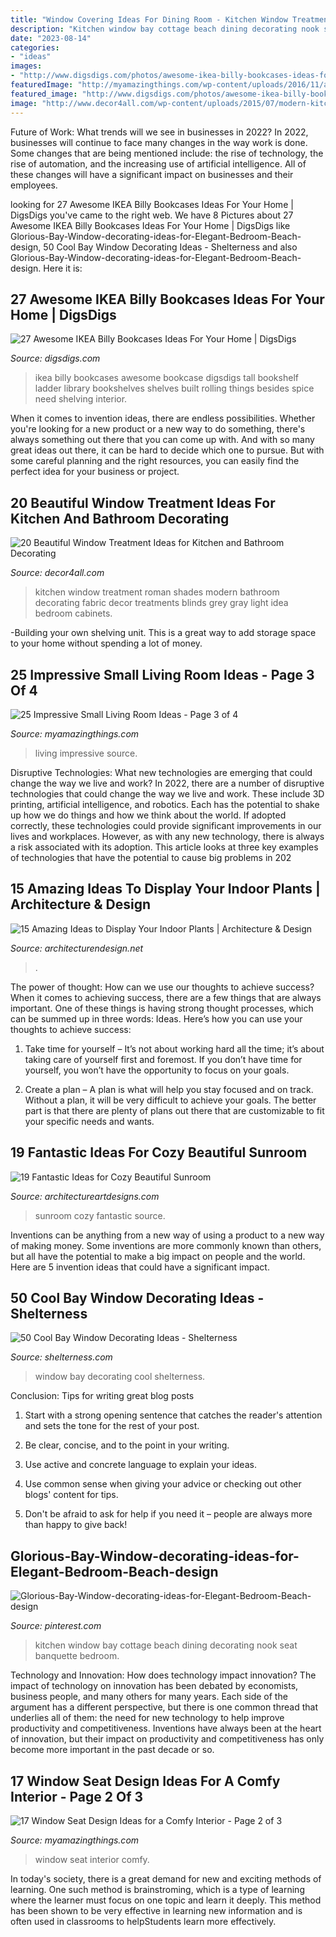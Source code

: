 ```yaml
---
title: "Window Covering Ideas For Dining Room - Kitchen Window Treatment Roman Shades Modern Bathroom Decorating Fabric Decor Treatments Blinds Grey Gray Light Idea Bedroom Cabinets"
description: "Kitchen window bay cottage beach dining decorating nook seat banquette bedroom"
date: "2023-08-14"
categories:
- "ideas"
images:
- "http://www.digsdigs.com/photos/awesome-ikea-billy-bookcases-ideas-for-your-home-home-6.jpg"
featuredImage: "http://myamazingthings.com/wp-content/uploads/2016/11/a2b2125d5e1886c267d8fa258c7d6918.jpg"
featured_image: "http://www.digsdigs.com/photos/awesome-ikea-billy-bookcases-ideas-for-your-home-home-6.jpg"
image: "http://www.decor4all.com/wp-content/uploads/2015/07/modern-kitchen-decor-roman-shades-window-treatment-ideas-7.jpg"
---
```



Future of Work: What trends will we see in businesses in 2022?
In 2022, businesses will continue to face many changes in the way work is done. Some changes that are being mentioned include: the rise of technology, the rise of automation, and the increasing use of artificial intelligence. All of these changes will have a significant impact on businesses and their employees.

	

		
looking for 27 Awesome IKEA Billy Bookcases Ideas For Your Home | DigsDigs you've came to the right web. We have 8 Pictures about 27 Awesome IKEA Billy Bookcases Ideas For Your Home | DigsDigs like Glorious-Bay-Window-decorating-ideas-for-Elegant-Bedroom-Beach-design, 50 Cool Bay Window Decorating Ideas - Shelterness and also Glorious-Bay-Window-decorating-ideas-for-Elegant-Bedroom-Beach-design. Here it is:
		
    
## 27 Awesome IKEA Billy Bookcases Ideas For Your Home | DigsDigs

<img loading=lazy src="http://www.digsdigs.com/photos/awesome-ikea-billy-bookcases-ideas-for-your-home-home-6.jpg" onerror="this.onerror=null;this.src='https://tse3.mm.bing.net/th?id=OIP.PV27ZCFv5GSabVZNSwWbBAHaKw&amp;pid=15.1';" alt="27 Awesome IKEA Billy Bookcases Ideas For Your Home | DigsDigs">

_Source: digsdigs.com_

>ikea billy bookcases awesome bookcase digsdigs tall bookshelf ladder library bookshelves shelves built rolling things besides spice need shelving interior. 

	

When it comes to invention ideas, there are endless possibilities. Whether you're looking for a new product or a new way to do something, there's always something out there that you can come up with. And with so many great ideas out there, it can be hard to decide which one to pursue. But with some careful planning and the right resources, you can easily find the perfect idea for your business or project.

    
## 20 Beautiful Window Treatment Ideas For Kitchen And Bathroom Decorating

<img loading=lazy src="http://www.decor4all.com/wp-content/uploads/2015/07/modern-kitchen-decor-roman-shades-window-treatment-ideas-7.jpg" onerror="this.onerror=null;this.src='https://tse3.mm.bing.net/th?id=OIP.Vw0JFy0Sa__ciFjNRouHyQAAAA&amp;pid=15.1';" alt="20 Beautiful Window Treatment Ideas for Kitchen and Bathroom Decorating">

_Source: decor4all.com_

>kitchen window treatment roman shades modern bathroom decorating fabric decor treatments blinds grey gray light idea bedroom cabinets. 

	

-Building your own shelving unit. This is a great way to add storage space to your home without spending a lot of money.

    
## 25 Impressive Small Living Room Ideas - Page 3 Of 4

<img loading=lazy src="https://myamazingthings.com/wp-content/uploads/2016/11/living-room-1.jpg" onerror="this.onerror=null;this.src='https://tse4.mm.bing.net/th?id=OIP.RFbUpR04tt9MLCG-cwsaXQHaGa&amp;pid=15.1';" alt="25 Impressive Small Living Room Ideas - Page 3 of 4">

_Source: myamazingthings.com_

>living impressive source. 

	

Disruptive Technologies: What new technologies are emerging that could change the way we live and work?
In 2022, there are a number of disruptive technologies that could change the way we live and work. These include 3D printing, artificial intelligence, and robotics. Each has the potential to shake up how we do things and how we think about the world. If adopted correctly, these technologies could provide significant improvements in our lives and workplaces. However, as with any new technology, there is always a risk associated with its adoption. This article looks at three key examples of technologies that have the potential to cause big problems in 202
    
## 15 Amazing Ideas To Display Your Indoor Plants | Architecture &amp; Design

<img loading=lazy src="https://cdn.architecturendesign.net/wp-content/uploads/2015/07/AD-Amazing-Ideas-For-Indoor-Plants-10.jpg" onerror="this.onerror=null;this.src='https://tse4.mm.bing.net/th?id=OIP.RIDDRX2BG3RM1yilFetPjgHaLE&amp;pid=15.1';" alt="15 Amazing Ideas to Display Your Indoor Plants | Architecture &amp; Design">

_Source: architecturendesign.net_

>. 

	

The power of thought: How can we use our thoughts to achieve success?
When it comes to achieving success, there are a few things that are always important. One of these things is having strong thought processes, which can be summed up in three words: Ideas. Here’s how you can use your thoughts to achieve success: 
1. Take time for yourself – It’s not about working hard all the time; it’s about taking care of yourself first and foremost. If you don’t have time for yourself, you won’t have the opportunity to focus on your goals.

2. Create a plan – A plan is what will help you stay focused and on track. Without a plan, it will be very difficult to achieve your goals. The better part is that there are plenty of plans out there that are customizable to fit your specific needs and wants.


    
## 19 Fantastic Ideas For Cozy Beautiful Sunroom

<img loading=lazy src="https://www.architectureartdesigns.com/wp-content/uploads/2015/04/1426.jpg" onerror="this.onerror=null;this.src='https://tse1.mm.bing.net/th?id=OIP.-xHJVX7S_uPs_E0AlB6sGwHaLI&amp;pid=15.1';" alt="19 Fantastic Ideas for Cozy Beautiful Sunroom">

_Source: architectureartdesigns.com_

>sunroom cozy fantastic source. 

	

Inventions can be anything from a new way of using a product to a new way of making money. Some inventions are more commonly known than others, but all have the potential to make a big impact on people and the world. Here are 5 invention ideas that could have a significant impact.

    
## 50 Cool Bay Window Decorating Ideas - Shelterness

<img loading=lazy src="https://i.shelterness.com/2012/02/25-cool-bay-window-decorating-ideas-18.jpg" onerror="this.onerror=null;this.src='https://tse1.mm.bing.net/th?id=OIP.BvxgNOALluihIoABteDRuAHaJ4&amp;pid=15.1';" alt="50 Cool Bay Window Decorating Ideas - Shelterness">

_Source: shelterness.com_

>window bay decorating cool shelterness. 

	

Conclusion: Tips for writing great blog posts
1. Start with a strong opening sentence that catches the reader's attention and sets the tone for the rest of your post.
2. Be clear, concise, and to the point in your writing.

3. Use active and concrete language to explain your ideas. 
4. Use common sense when giving your advice or checking out other blogs' content for tips. 
5. Don't be afraid to ask for help if you need it – people are always more than happy to give back!

    
## Glorious-Bay-Window-decorating-ideas-for-Elegant-Bedroom-Beach-design

<img loading=lazy src="https://i.pinimg.com/736x/e5/11/a9/e511a9ae962c1e30118204871f6d96b8--dining-nook-kitchen-banquette.jpg" onerror="this.onerror=null;this.src='https://tse4.mm.bing.net/th?id=OIP.JN8GR7u0K7yUmdLIt8etEQHaLH&amp;pid=15.1';" alt="Glorious-Bay-Window-decorating-ideas-for-Elegant-Bedroom-Beach-design">

_Source: pinterest.com_

>kitchen window bay cottage beach dining decorating nook seat banquette bedroom. 

	

Technology and Innovation: How does technology impact innovation?
The impact of technology on innovation has been debated by economists, business people, and many others for many years. Each side of the argument has a different perspective, but there is one common thread that underlies all of them: the need for new technology to help improve productivity and competitiveness. Inventions have always been at the heart of innovation, but their impact on productivity and competitiveness has only become more important in the past decade or so.

    
## 17 Window Seat Design Ideas For A Comfy Interior - Page 2 Of 3

<img loading=lazy src="http://myamazingthings.com/wp-content/uploads/2016/11/a2b2125d5e1886c267d8fa258c7d6918.jpg" onerror="this.onerror=null;this.src='https://tse4.mm.bing.net/th?id=OIP.1APylxag3VsrZ9t_JUv1DwHaLH&amp;pid=15.1';" alt="17 Window Seat Design Ideas for a Comfy Interior - Page 2 of 3">

_Source: myamazingthings.com_

>window seat interior comfy. 

	

In today's society, there is a great demand for new and exciting methods of learning. One such method is brainstroming, which is a type of learning where the learner must focus on one topic and learn it deeply. This method has been shown to be very effective in learning new information and is often used in classrooms to helpStudents learn more effectively.

